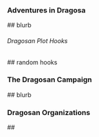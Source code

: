### Adventures in Dragosa

\#\# blurb

###### Dragosan Plot Hooks

\#\# random hooks

### The Dragosan Campaign

\#\# blurb

### Dragosan Organizations

\#\#

